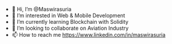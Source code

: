 - 👋 Hi, I’m @Maswirasuria
- 👀 I’m interested in Web & Mobile Development
- 🌱 I’m currently learning Blockchain with Solidity
- 💞️ I’m looking to collaborate on Aviation Industry
- 📫 How to reach me https://www.linkedin.com/in/maswirasuria

<!---
Maswirasuria/Maswirasuria is a ✨ special ✨ repository because its `README.md` (this file) appears on your GitHub profile.
You can click the Preview link to take a look at your changes.
--->
